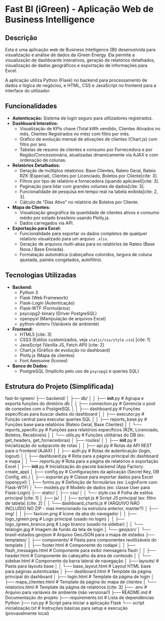 # Fast BI (iGreen) - Aplicação Web de Business Intelligence

## Descrição

Esta é uma aplicação web de Business Intelligence (BI) desenvolvida para visualização e análise de dados da iGreen Energy. Ela permite a visualização de dashboards interativos, geração de relatórios detalhados, visualização de dados geográficos e exportação de informações para Excel.

A aplicação utiliza Python (Flask) no backend para processamento de dados e lógica de negócios, e HTML, CSS e JavaScript no frontend para a interface do utilizador.

## Funcionalidades

* **Autenticação:** Sistema de login seguro para utilizadores registrados.
* **Dashboard Interativo:**
    * Visualização de KPIs chave (Total kWh vendido, Clientes Ativados no mês, Clientes Registrados no mês) com filtro por mês.
    * Gráfico de evolução mensal de ativações de clientes (Chart.js) com filtro por ano.
    * Tabelas de resumo de clientes e consumo por Fornecedora e por Região/Concessionária, atualizadas dinamicamente via AJAX e com ordenação de colunas.
* **Relatórios Detalhados:**
    * Geração de múltiplos relatórios: Base Clientes, Rateio Geral, Rateio RZK (Especial), Clientes por Licenciado, Boletos por Cliente[cite: 3].
    * Filtros por tipo de relatório e fornecedora (quando aplicável)[cite: 3].
    * Paginação para lidar com grandes volumes de dados[cite: 3].
    * Funcionalidade de pesquisa em tempo real na tabela exibida[cite: 2, 3].
    * Cálculo de "Dias Ativo" no relatório de Boletos por Cliente.
* **Mapa de Clientes:**
    * Visualização geográfica da quantidade de clientes ativos e consumo médio por estado brasileiro usando Plotly.js.
    * Dados carregados via API.
* **Exportação para Excel:**
    * Funcionalidade para exportar os dados completos de qualquer relatório visualizado para um arquivo `.xlsx`.
    * Geração de arquivos multi-abas para os relatórios de Rateio (Base Nova / Base Enviada).
    * Formatação automática (cabeçalhos coloridos, largura de coluna ajustada, painéis congelados, autofiltro).

## Tecnologias Utilizadas

* **Backend:**
    * Python 3
    * Flask (Web Framework)
    * Flask-Login (Autenticação)
    * Flask-WTF (Formulários)
    * psycopg2-binary (Driver PostgreSQL)
    * openpyxl (Manipulação de arquivos Excel)
    * python-dotenv (Variáveis de ambiente)
* **Frontend:**
    * HTML5 [cite: 3]
    * CSS3 (Estilos customizados, veja `static/css/style.css`) [cite: 1]
    * JavaScript (Vanilla JS, Fetch API) [cite: 2]
    * Chart.js (Gráfico de evolução no dashboard)
    * Plotly.js (Mapa de clientes)
    * Font Awesome (Ícones)
* **Banco de Dados:**
    * PostgreSQL (Implícito pelo uso de `psycopg2` e queries SQL)

## Estrutura do Projeto (Simplificada)

fast-bi-igreen/
├── backend/
│   ├── db/
│   │   ├── __init__.py                 # Agrupa e exporta funções do diretório db
│   │   ├── connection.py             # Gerencia o pool de conexões com o PostgreSQL
│   │   ├── dashboard.py              # Funções específicas para buscar dados do dashboard
│   │   ├── executor.py               # Função central para executar queries SQL
│   │   ├── reports_base.py           # Funções base para relatórios (Rateio Geral, Base Clientes)
│   │   └── reports_specific.py       # Funções para relatórios específicos (RZK, Licenciado, Boletos, Recebíveis)
│   │   └── utils.py                  # Funções utilitárias do DB (ex: get_headers, get_fornecedoras)
│   ├── routes/
│   │   ├── __init__.py                 # Inicialização do subpacote de rotas
│   │   ├── api.py                    # Rotas da API REST para o frontend (AJAX)
│   │   ├── auth.py                   # Rotas de autenticação (login, logout)
│   │   ├── dashboard.py              # Rota para a página principal do dashboard e mapa
│   │   └── reports.py                # Rota para a página de relatórios e exportação Excel
│   ├── __init__.py                     # Inicialização do pacote backend (App Factory: create_app)
│   ├── config.py                     # Configurações da aplicação (Secret Key, DB Config, etc.)
│   ├── exporter.py                   # Classe para exportar dados para Excel (openpyxl)
│   ├── forms.py                      # Definição de formulários (ex: LoginForm com Flask-WTF)
│   └── models.py                     # Modelo de dados (ex: classe User para Flask-Login)
├── static/
│   ├── css/
│   │   └── style.css                 # Folha de estilos principal [cite: 1]
│   ├── js/
│   │   ├── script.js                 # Script JS principal (ex: filtro de tabela) [cite: 2]
│   │   └── dashboard_charts.js       # (ARQUIVO NÃO INCLUÍDO NO ZIP - mas mencionado na estrutura anterior, manter?)
│   ├── img/
│   │   ├── favicon.png               # Ícone da aba do navegador
│   │   ├── logo_igreen.png           # Logo principal (usado no login)
│   │   ├── logo_igreen_branco.png    # Logo branco (usado na sidebar)
│   │   └── telalogin.jpg             # Imagem de fundo da tela de login
│   └── geojson/
│       └── brasil-estados.geojson    # Arquivo GeoJSON para o mapa de estados
├── templates/
│   ├── components/                   # Pasta para componentes reutilizáveis do template
│   │   ├── footer.html               # Componente do rodapé
│   │   ├── flash_messages.html       # Componente para exibir mensagens flash
│   │   ├── header.html               # Componente do cabeçalho da área de conteúdo
│   │   └── sidebar.html              # Componente da barra lateral de navegação
│   ├── layouts/                      # Pasta para layouts base
│   │   └── base_layout.html          # Layout HTML base para páginas autenticadas
│   ├── dashboard.html                # Template da página principal do dashboard
│   ├── login.html                    # Template da página de login
│   ├── mapa_clientes.html            # Template da página do mapa de clientes
│   └── relatorios.html               # Template da página de relatórios [cite: 3]
├── .env                              # Arquivo para variáveis de ambiente (não versionar!)
├── README.md                         # Documentação do projeto
├── requirements.txt                  # Lista de dependências Python
├── run.py                            # Script para iniciar a aplicação Flask
└── script inicialização.txt          # Instruções básicas para setup e execução (provavelmente local)
